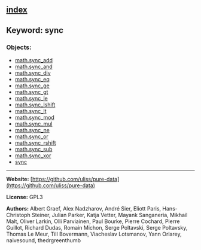 [index](../index.html)
---

## Keyword: sync

### Objects:
* [math.sync_add](../math.sync_add.html)
* [math.sync_and](../math.sync_and.html)
* [math.sync_div](../math.sync_div.html)
* [math.sync_eq](../math.sync_eq.html)
* [math.sync_ge](../math.sync_ge.html)
* [math.sync_gt](../math.sync_gt.html)
* [math.sync_le](../math.sync_le.html)
* [math.sync_lshift](../math.sync_lshift.html)
* [math.sync_lt](../math.sync_lt.html)
* [math.sync_mod](../math.sync_mod.html)
* [math.sync_mul](../math.sync_mul.html)
* [math.sync_ne](../math.sync_ne.html)
* [math.sync_or](../math.sync_or.html)
* [math.sync_rshift](../math.sync_rshift.html)
* [math.sync_sub](../math.sync_sub.html)
* [math.sync_xor](../math.sync_xor.html)
* [sync](../sync.html)

---
**Website:** [https://github.com/uliss/pure-data](https://github.com/uliss/pure-data)

**License:** GPL3

**Authors:** Albert Graef, Alex Nadzharov, André Sier, Eliott Paris, Hans-Christoph Steiner, Julian Parker, Katja Vetter, Mayank Sanganeria, Mikhail Malt, Oliver Larkin, Olli Parviainen, Paul Bourke, Pierre Cochard, Pierre Guillot, Richard Dudas, Romain Michon, Serge Poltavski, Serge Poltavsky, Thomas Le Meur, Till Bovermann, Viacheslav Lotsmanov, Yann Orlarey, naivesound, thedrgreenthumb
